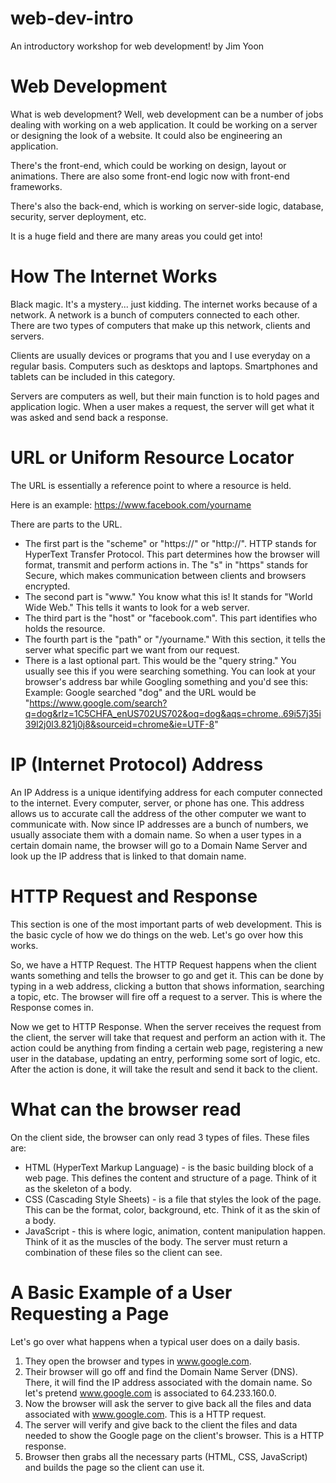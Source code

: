 # web-dev-intro
An introductory workshop for web development!
by Jim Yoon

# Web Development
What is web development? Well, web development can be a number of jobs dealing with working on a web application. It could be working on a server or designing the look of a website. It could also be engineering an application. 

There's the front-end, which could be working on design, layout or animations. There are also some front-end logic now with front-end frameworks. 

There's also the back-end, which is working on server-side logic, database, security, server deployment, etc. 

It is a huge field and there are many areas you could get into!

# How The Internet Works
Black magic. It's a mystery... just kidding. 
The internet works because of a network. A network is a bunch of computers connected to each other. 
There are two types of computers that make up this network, clients and servers. 

Clients are usually devices or programs that you and I use everyday on a regular basis. Computers such as desktops and laptops. Smartphones and tablets can be included in this category. 

Servers are computers as well, but their main function is to hold pages and application logic. When a user makes a request, the server will get what it was asked and send back a response. 

# URL or Uniform Resource Locator
The URL is essentially a reference point to where a resource is held. 

Here is an example: https://www.facebook.com/yourname

There are parts to the URL.

- The first part is the "scheme" or "https://" or "http://". HTTP stands for HyperText Transfer Protocol. This part determines how the browser will format, transmit and perform actions in. The "s" in "https" stands for Secure, which makes communication between clients and browsers encrypted.
- The second part is "www." You know what this is! It stands for "World Wide Web." This tells it wants to look for a web server. 
- The third part is the "host" or "facebook.com". This part identifies who holds the resource. 
- The fourth part is the "path" or "/yourname." With this section, it tells the server what specific part we want from our request. 
- There is a last optional part. This would be the "query string." You usually see this if you were searching something. You can look at your browser's address bar while Googling something and you'd see this:
Example: Google searched "dog" and the URL would be "https://www.google.com/search?q=dog&rlz=1C5CHFA_enUS702US702&oq=dog&aqs=chrome..69i57j35i39l2j0l3.821j0j8&sourceid=chrome&ie=UTF-8"

# IP (Internet Protocol) Address
An IP Address is a unique identifying address for each computer connected to the internet. Every computer, server, or phone has one. This address allows us to accurate call the address of the other computer we want to communicate with. Now since IP addresses are a bunch of numbers, we usually associate them with a domain name. So when a user types in a certain domain name, the browser will go to a Domain Name Server and look up the IP address that is linked to that domain name.

# HTTP Request and Response
This section is one of the most important parts of web development. This is the basic cycle of how we do things on the web. Let's go over how this works. 

So, we have a HTTP Request. The HTTP Request happens when the client wants something and tells the browser to go and get it. This can be done by typing in a web address, clicking a button that shows information, searching a topic, etc. The browser will fire off a request to a server. This is where the Response comes in.

Now we get to HTTP Response. When the server receives the request from the client, the server will take that request and perform an action with it. The action could be anything from finding a certain web page, registering a new user in the database, updating an entry, performing some sort of logic, etc. After the action is done, it will take the result and send it back to the client. 

# What can the browser read
On the client side, the browser can only read 3 types of files. These files are:
- HTML (HyperText Markup Language) - is the basic building block of a web page. This defines the content and structure of a page. Think of it as the skeleton of a body.
- CSS (Cascading Style Sheets) - is a file that styles the look of the page. This can be the format, color, background, etc. Think of it as the skin of a body.
- JavaScript - this is where logic, animation, content manipulation happen. Think of it as the muscles of the body.
The server must return a combination of these files so the client can see.

# A Basic Example of a User Requesting a Page
Let's go over what happens when a typical user does on a daily basis.
1. They open the browser and types in www.google.com. 
2. Their browser will go off and find the Domain Name Server (DNS). There, it will find the IP address associated with the domain name. So let's pretend www.google.com is associated to 64.233.160.0.
3. Now the browser will ask the server to give back all the files and data associated with www.google.com. This is a HTTP request.
4. The server will verify and give back to the client the files and data needed to show the Google page on the client's browser. This is a HTTP response.
5. Browser then grabs all the necessary parts (HTML, CSS, JavaScript) and builds the page so the client can use it.
